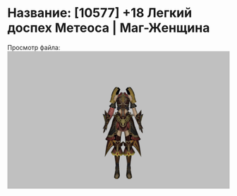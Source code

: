 # Название: [10577] +18 Легкий доспех Метеоса | Маг-Женщина

Просмотр файла:
![p050030.png](p050030.png)